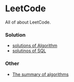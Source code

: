 # LeetCode

All of about LeetCode. 

### Solution

- [solutions of Algorithm](https://github.com/TaogenJia/LeetCode/tree/master/Algorithm)
- [solutinos of SQL](https://github.com/TaogenJia/LeetCode/tree/master/SQL)

### Other

- [The summary of algorithms](https://github.com/TaogenJia/LeetCode/blob/master/Others/algorithm_summary.md)


